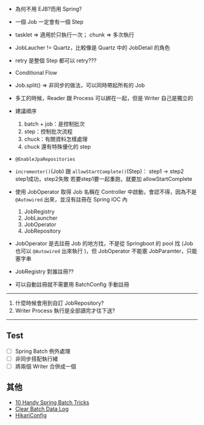 * 為何不用 EJB?而用 Spring? 

* 一個 Job 一定會有一個 Step

* tasklet &rArr; 適用於只執行一次； chunk &rArr; 多次執行

* JobLaucher != Quartz，比較像是 Quartz 中的 JobDetail 的角色

* retry 是整個 Step 都可以 retry???

* Conditional Flow

* Job.split() &rArr; 非同步的做法，可以同時帶起所有的 Job

* 多工的時候，Reader 跟 Process 可以綁在一起，但是 Writer 自己是獨立的

* 建議順序
  1. batch + job：是控制批次
  2. step：控制批次流程
  3. chuck：有關資料怎樣處理
  4. chuck 還有特殊優化的 step

* `@EnableJpaRepositories`
* `incrementer()`(Job) 跟 `allowStartComplete()`(Step)：
  step1 -> step2
  step1成功，step2失敗
  若要step1要一起重跑，就要加 allowStartComplete

* 使用 JobOperator 取得 Job 名稱在 Controller 中啟動，會認不得，因為不是 `@Autowired` 出來，並沒有註冊在 Spring IOC 內
  1. JobRegistry
  2. JobLauncher
  3. JobOperator
  4. JobRepository

* JobOperator 是去註冊 Job 的地方找，不是從 Springboot 的 pool 找 (Job 也可以 `@Autowired` 出來執行 )，但 JobOperator 不能塞 JobParamter，只能塞字串
* JobRegistry 對誰註冊??
* 可以自動註冊就不需要用 BatchConfig 手動註冊

---

1. 什麼時候會用到自訂 JobRepository?
2. Writer Process 執行是全部讀完才往下送?

---
## Test
- [ ] Spring Batch 例外處理
- [ ] 非同步搭配執行緒
- [ ] 將兩個 Writer 合併成一個

## 其他
* [10 Handy Spring Batch Tricks](https://levelup.gitconnected.com/10-handy-spring-batch-tricks-24556cf549a4)
* [Clear Batch Data Log](https://github.com/arey/spring-batch-toolkit/blob/spring-batch-toolkit-4.0.0/src/main/java/com/javaetmoi/core/batch/tasklet/RemoveSpringBatchHistoryTasklet.java)
* [HikariConfig](https://github.com/brettwooldridge/HikariCP/blob/dev/src/main/java/com/zaxxer/hikari/HikariConfig.java)
